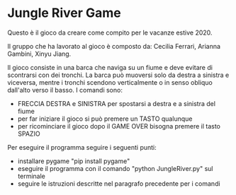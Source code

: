 # Jungle River Game

Questo è il gioco da creare come compito per le vacanze estive 2020.

Il gruppo che ha lavorato al gioco è composto da: Cecilia Ferrari, Arianna Gambini, Xinyu Jiang.

Il gioco consiste in una barca che naviga su un fiume e deve evitare di scontrarsi con dei tronchi. La barca può muoversi solo da destra a sinistra e viceversa, mentre i tronchi scendono verticalmente o in senso obliquo dall'alto verso il basso.
I comandi sono:
- FRECCIA DESTRA e SINISTRA per spostarsi a destra e a sinistra del fiume
- per far iniziare il gioco si può premere un TASTO qualunque
- per ricominciare il gioco dopo il GAME OVER bisogna premere il tasto SPAZIO

Per eseguire il programma seguire i seguenti punti:
- installare pygame "pip install pygame"
- eseguire il programma con il comando "python JungleRiver.py" sul terminale
- seguire le istruzioni descritte nel paragrafo precedente per i comandi